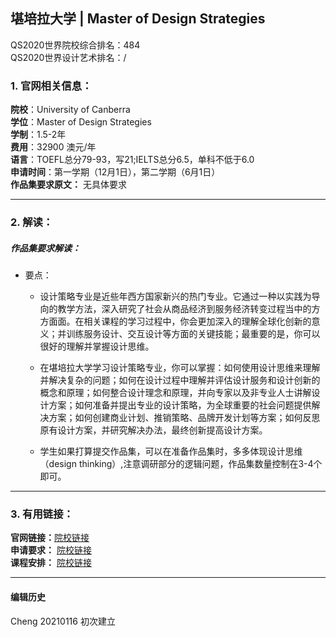 ## 堪培拉大学 | Master of Design Strategies

QS2020世界院校综合排名：484  
QS2020世界设计艺术排名：/
  

### 1. 官网相关信息：

**院校**：University of Canberra  
**学位**：Master of Design Strategies  
**学制**：1.5-2年  
**费用**：32900 澳元/年  
**语言**：TOEFL总分79-93，写21;IELTS总分6.5，单科不低于6.0  
**申请时间**：第一学期（12月1日），第二学期（6月1日）  
**作品集要求原文：**  无具体要求 

---


### 2. 解读：

##### 作品集要求解读：

- 要点：


  - 设计策略专业是近些年西方国家新兴的热门专业。它通过一种以实践为导向的教学方法，深入研究了社会从商品经济到服务经济转变过程当中的方方面面。在相关课程的学习过程中，你会更加深入的理解全球化创新的意义；并训练服务设计、交互设计等方面的关键技能；最重要的是，你可以很好的理解并掌握设计思维。

 
  - 在堪培拉大学学习设计策略专业，你可以掌握：如何使用设计思维来理解并解决复杂的问题；如何在设计过程中理解并评估设计服务和设计创新的概念和原理；如何整合设计理念和原理，并向专家以及非专业人士讲解设计方案；如何准备并提出专业的设计策略，为全球重要的社会问题提供解决方案；如何创建商业计划、推销策略、品牌开发计划等方案；如何反思原有设计方案，并研究解决办法，最终创新提高设计方案。

   - 学生如果打算提交作品集，可以在准备作品集时，多多体现设计思维（design thinking）,注意调研部分的逻辑问题，作品集数量控制在3-4个即可。   ​    

---


### 3. 有用链接：

**官网链接：**[院校链接](https://www.canberra.edu.au/coursesandunits/course?course_cd=ARM001&version_number=1&title=Master-of-Design-Strategies&location=BRUCE&rank=CCC&faculty=Faculty-of-Arts-and-Design&year=2020)  
**申请要求：** [院校链接](https://www.canberra.edu.au/future-students/key-dates/admissions-dates)  
**课程安排：** [院校链接](https://www.canberra.edu.au/coursesandunits/course?course_cd=ARM001&version_number=1&title=Master-of-Design-Strategies&location=BRUCE&rank=CCC&faculty=Faculty-of-Arts-and-Design&year=2020)  

---


#### 编辑历史

Cheng 20210116 初次建立  

